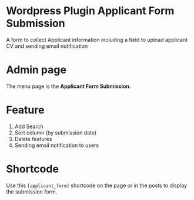 # Wordpress Plugin Applicant Form Submission
A form to collect Applicant information including a field to upload applicant CV and sending email notification

# Admin page
The menu page is the **Applicant Form Submission**.

# Feature
1. Add Search
2. Sort column (by submission date)
3. Delete features
4. Sending email notification to users

# Shortcode
Use this `[applicant_form]` shortcode on the page or in the posts to display the submission form.
